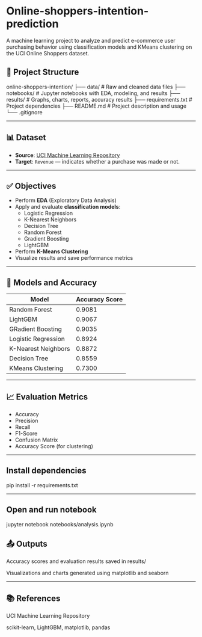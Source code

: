 # Online-shoppers-intention-prediction
A machine learning project to analyze and predict e-commerce user purchasing behavior using classification models and KMeans clustering on the UCI Online Shoppers dataset.

## 📂 Project Structure

online-shoppers-intention/
├── data/ # Raw and cleaned data files
├── notebooks/ # Jupyter notebooks with EDA, modeling, and results
├── results/ # Graphs, charts, reports, accuracy results
├── requirements.txt # Project dependencies
├── README.md # Project description and usage
└── .gitignore



---

## 📊 Dataset

- **Source**: [UCI Machine Learning Repository](https://archive.ics.uci.edu/ml/datasets/Online+Shoppers+Purchasing+Intention+Dataset)
- **Target**: `Revenue` — indicates whether a purchase was made or not.

---

## ✅ Objectives

- Perform **EDA** (Exploratory Data Analysis)
- Apply and evaluate **classification models**:
  - Logistic Regression
  - K-Nearest Neighbors
  - Decision Tree
  - Random Forest
  - Gradient Boosting
  - LightGBM
- Perform **K-Means Clustering**
- Visualize results and save performance metrics

---

## 🧠 Models and Accuracy

| Model                | Accuracy Score |
|----------------------|----------------|
| Random Forest        | 0.9081         |
| LightGBM             | 0.9067         |
| GRadient Boosting    | 0.9035         |
| Logistic Regression  | 0.8924         |
| K-Nearest Neighbors  | 0.8872         |
| Decision Tree        | 0.8559         |
| KMeans Clustering    | 0.7300         |

---

## 📈 Evaluation Metrics

- Accuracy
- Precision
- Recall
- F1-Score
- Confusion Matrix
- Accuracy Score (for clustering)

---
## Install dependencies
pip install -r requirements.txt

---
## Open and run notebook
jupyter notebook notebooks/analysis.ipynb

## 📤 Outputs
Accuracy scores and evaluation results saved in results/



Visualizations and charts generated using matplotlib and seaborn

---
## 📚 References
UCI Machine Learning Repository

scikit-learn, LightGBM, matplotlib, pandas

